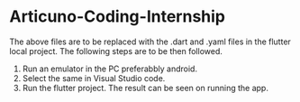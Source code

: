 # Articuno-Coding-Internship
The above files are to be replaced with the .dart and .yaml files in the flutter local project.
The following steps are to be then followed.
1.  Run an emulator in the PC preferabbly android.
2.  Select the same in Visual Studio code.
3.  Run the flutter project. The result can be seen on running the app.
